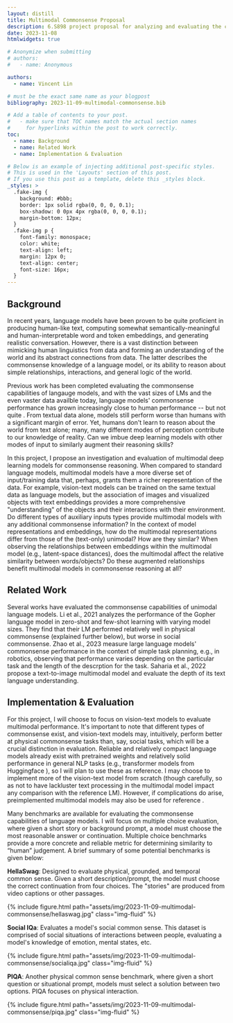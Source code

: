 ```yaml
---
layout: distill
title: Multimodal Commonsense Proposal
description: 6.S898 project proposal for analyzing and evaluating the commonsense reasoning performance of multimodal vs text-only models.
date: 2023-11-08
htmlwidgets: true

# Anonymize when submitting
# authors:
#   - name: Anonymous

authors:
  - name: Vincent Lin

# must be the exact same name as your blogpost
bibliography: 2023-11-09-multimodal-commonsense.bib

# Add a table of contents to your post.
#   - make sure that TOC names match the actual section names
#     for hyperlinks within the post to work correctly.
toc:
  - name: Background
  - name: Related Work
  - name: Implementation & Evaluation

# Below is an example of injecting additional post-specific styles.
# This is used in the 'Layouts' section of this post.
# If you use this post as a template, delete this _styles block.
_styles: >
  .fake-img {
    background: #bbb;
    border: 1px solid rgba(0, 0, 0, 0.1);
    box-shadow: 0 0px 4px rgba(0, 0, 0, 0.1);
    margin-bottom: 12px;
  }
  .fake-img p {
    font-family: monospace;
    color: white;
    text-align: left;
    margin: 12px 0;
    text-align: center;
    font-size: 16px;
  }
---
```


## Background

In recent years, language models have been proven to be quite proficient in producing human-like text, computing somewhat semantically-meaningful and human-interpretable word and token embeddings, and generating realistic conversation. However, there is a vast distinction between mimicking human linguistics from data and forming an understanding of the world and its abstract connections from data. The latter describes the commonsense knowledge of a language model, or its ability to reason about simple relationships, interactions, and general logic of the world.

Previous work has been completed evaluating the commonsense capabilities of langauge models, and with the vast sizes of LMs and the even vaster data availble today, language models' commonsense performance has grown increasingly close to human performance -- but not quite <d-cite key="li2021"></d-cite>. From textual data alone, models still perform worse than humans with a significant margin of error. Yet, humans don't learn to reason about the world from text alone; many, many different modes of perception contribute to our knowledge of reality. Can we imbue deep learning models with other modes of input to similarly augment their reasoning skills?

In this project, I propose an investigation and evaluation of multimodal deep learning models for commonsense reasoning. When compared to standard language models, multimodal models have a more diverse set of input/training data that, perhaps, grants them a richer representation of the data. For example, vision-text models can be trained on the same textual data as language models, but the association of images and visualized objects with text embeddings provides a more comprehensive "understanding" of the objects and their interactions with their environment. Do different types of auxiliary inputs types provide multimodal models with any additional commonsense information? In the context of model representations and embeddings, how do the multimodal representations differ from those of the (text-only) unimodal? How are they similar? When observing the relationships between embeddings within the multimodal model (e.g., latent-space distances), does the multimodal affect the relative similarity between words/objects? Do these augmented relationships benefit multimodal models in commonsense reasoning at all?

## Related Work

Several works have evaluated the commonsense capabilities of unimodal language models. Li et al., 2021 <d-cite key="li2021"></d-cite> analyzes the performance of the Gopher language model in zero-shot and few-shot learning with varying model sizes. They find that their LM performed relatively well in physical commonsense (explained further below), but worse in social commonsense. Zhao et al., 2023 <d-cite key="zhao2023"></d-cite> measure large language models' commonsense performance in the context of simple task planning, e.g., in robotics, observing that performance varies depending on the particular task and the length of the descrption for the task. Saharia et al., 2022 <d-cite key="saharia2022"></d-cite> propose a text-to-image multimodal model and evaluate the depth of its text language understanding.

## Implementation & Evaluation

For this project, I will choose to focus on vision-text models to evaluate multimodal performance. It's important to note that different types of commonsense exist, and vision-text models may, intuitively, perform better at physical commonsense tasks than, say, social tasks, which will be a crucial distinction in evaluation. Reliable and relatively compact language models already exist with pretrained weights and relatively solid performance in general NLP tasks (e.g., transformer models from Huggingface <d-cite key="huggingface"></d-cite>), so I will plan to use these as reference. I may choose to implement more of the vision-text model from scratch (though carefully, so as not to have lackluster text processing in the multimodal model impact any comparison with the reference LM). However, if complications do arise, preimplemented multimodal models may also be used for reference <d-cite key="saharia2022"></d-cite>.

Many benchmarks are available for evaluating the commonsense capabilities of language models. I will focus on multiple choice evaluation, where given a short story or background prompt, a model must choose the most reasonable answer or continuation. Multiple choice benchmarks provide a more concrete and reliable metric for determining similarity to “human” judgement. A brief summary of some potential benchmarks is given below:

__HellaSwag__<d-cite key="zellers2019"></d-cite>: Designed to evaluate physical, grounded, and temporal common sense. Given a short description/prompt, the model must choose the correct continuation from four choices. The "stories" are produced from video captions or other passages.

{% include figure.html path="assets/img/2023-11-09-multimodal-commonsense/hellaswag.jpg" class="img-fluid" %}

__Social IQa__<d-cite key="sap2019"></d-cite>: Evaluates a model's social common sense. This dataset is comprised of social situations of interactions between people, evaluating a model's knowledge of emotion, mental states, etc.

{% include figure.html path="assets/img/2023-11-09-multimodal-commonsense/socialiqa.jpg" class="img-fluid" %}

__PIQA__<d-cite key="bisk2019"></d-cite>: Another physical common sense benchmark, where given a short question or situational prompt, models must select a solution between two options. PIQA focuses on physical interaction.

{% include figure.html path="assets/img/2023-11-09-multimodal-commonsense/piqa.jpg" class="img-fluid" %}